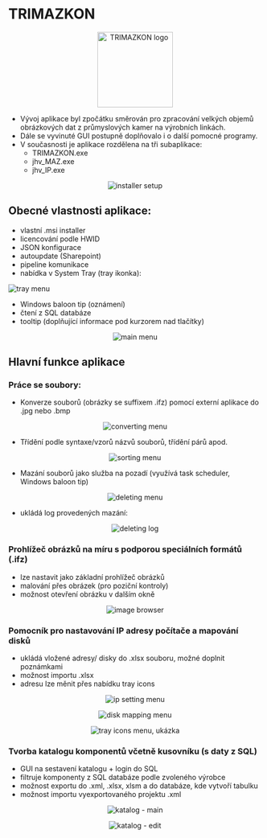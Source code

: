 # TRIMAZKON
<p align="center">
  <img src="readme_images/logo_TRIMAZKON.png" alt="TRIMAZKON logo" width="150">
</p>

- Vývoj aplikace byl zpočátku směrován pro zpracování velkých objemů obrázkových dat z průmyslových kamer na výrobních linkách.
- Dále se vyvinuté GUI postupně doplňovalo i o další pomocné programy.
- V současnosti je aplikace rozdělena na tři subaplikace:
	- TRIMAZKON.exe
	- jhv_MAZ.exe
	- jhv_IP.exe

<p align="center">
  <img src="readme_images/installer_setup.png" alt="installer setup">
</p>

## Obecné vlastnosti aplikace:
- vlastní .msi installer
- licencování podle HWID
- JSON konfigurace
- autoupdate (Sharepoint)
- pipeline komunikace
- nabídka v System Tray (tray ikonka):

![tray menu](readme_images/tray_menu.png)

- Windows baloon tip (oznámení)
- čtení z SQL databáze
- tooltip (doplňující informace pod kurzorem nad tlačítky)

<p align="center">
  <img src="readme_images/main_menu.png" alt="main menu">
</p>

## Hlavní funkce aplikace
### Práce se soubory:
- Konverze souborů (obrázky se suffixem .ifz) pomocí externí aplikace do .jpg nebo .bmp

<p align="center">
  <img src="readme_images/converting_menu.png" alt="converting menu">
</p>

- Třídění podle syntaxe/vzorů názvů souborů, třídění párů apod.

<p align="center">
  <img src="readme_images/sorting_menu.png" alt="sorting menu">
</p>

- Mazání souborů jako služba na pozadí (využívá task scheduler, Windows baloon tip)
  
<p align="center">
  <img src="readme_images/deleting_menu.png" alt="deleting menu">
</p>

  - ukládá log provedených mazání:

<p align="center">
  <img src="readme_images/deleting_log.png" alt="deleting log">
</p>

### Prohlížeč obrázků na míru s podporou speciálních formátů (.ifz)
- lze nastavit jako základní prohlížeč obrázků
- malování přes obrázek (pro poziční kontroly)
- možnost otevření obrázku v dalším okně

<p align="center">
  <img src="readme_images/image_browser.png" alt="image browser">
</p>

### Pomocník pro nastavování IP adresy počítače a mapování disků
- ukládá vložené adresy/ disky do .xlsx souboru, možné doplnit poznámkami
- možnost importu .xlsx
- adresu lze měnit přes nabídku tray icons
<p align="center">
  <img src="readme_images/ipset_ip.png" alt="ip setting menu">
</p>
<p align="center">
  <img src="readme_images/ipset_disky.png" alt="disk mapping menu">
</p>
<p align="center">
  <img src="readme_images/tray_ukazka.gif" alt="tray icons menu, ukázka">
</p>

### Tvorba katalogu komponentů včetně kusovníku (s daty z SQL)
- GUI na sestavení katalogu + login do SQL
- filtruje komponenty z SQL databáze podle zvoleného výrobce
- možnost exportu do .xml, .xlsx, xlsm a do databáze, kde vytvoří tabulku
- možnost importu vyexportovaného projektu .xml

<p align="center">
  <img src="readme_images/katalog_main.png" alt="katalog - main">
</p>
<p align="center">
  <img src="readme_images/katalog_okno.png" alt="katalog - edit">
</p>

